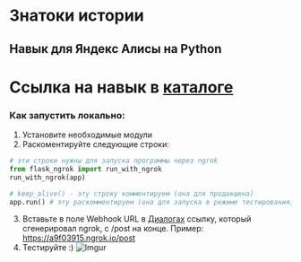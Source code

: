 # Знатоки истории
## Навык для Яндекс Алисы на Python
# Ссылка на навык в [каталоге](https://dialogs.yandex.ru/store/skills/1424e7f5-ege-po-istorii)
### Как запустить локально:
1. Установите необходимые модули
2. Раскоментируйте следующие строки:
```python
# эти строки нужны для запуска программы через ngrok
from flask_ngrok import run_with_ngrok
run_with_ngrok(app)
```
```python
# keep_alive() - эту строку комментируем (она для продакшена)
app.run() # эту раскомментируем (она для запуска в режиме тестирования)
```
3. Вставьте в поле Webhook URL в [Диалогах](https://dialogs.yandex.ru/developer) ссылку, который сгенерировал ngrok, с /post на конце.
  Пример: https://a9f03915.ngrok.io/post
4. Тестируйте :)
  ![Imgur](https://i.imgur.com/txwTYJr.png)
